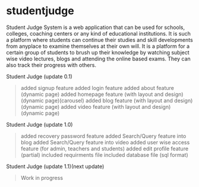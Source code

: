 # studentjudge
Student Judge System is a web application that can be used for schools, colleges, coaching centers or any kind of educational institutions. It is such a platform where students can continue their studies and skill developments from anyplace to examine themselves at their own will. It is a platform for a certain group of students to brush up their knowledge by watching subject wise video lectures, blogs and attending the online based exams. They can also track their progress with others.


Student Judge (update 0.1)
>added signup feature
>added login feature
>added about feature (dynamic page)
>added homepage feature (with layout and design)(dynamic page)(carousel)
>added blog feature (with layout and design)(dynamic page)
>added video feature (with layout and design)(dynamic page)


Student Judge (update 1.0)
>added recovery password feature
>added Search/Query feature into blog
>added Search/Query feature into video
>added user wise access feature (for admin, teachers and students)
>added edit profile feature (partial)
>included requirments file
>included database file (sql format)


Student Judge (update 1.1)(next update)
>Work in progress

